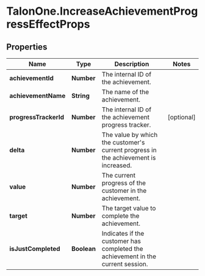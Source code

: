 # TalonOne.IncreaseAchievementProgressEffectProps

## Properties

Name | Type | Description | Notes
------------ | ------------- | ------------- | -------------
**achievementId** | **Number** | The internal ID of the achievement. | 
**achievementName** | **String** | The name of the achievement. | 
**progressTrackerId** | **Number** | The internal ID of the achievement progress tracker. | [optional] 
**delta** | **Number** | The value by which the customer&#39;s current progress in the achievement is increased. | 
**value** | **Number** | The current progress of the customer in the achievement. | 
**target** | **Number** | The target value to complete the achievement. | 
**isJustCompleted** | **Boolean** | Indicates if the customer has completed the achievement in the current session. | 


